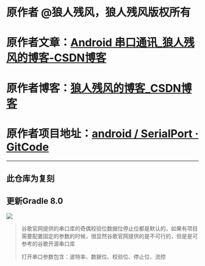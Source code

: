# 原作者 @狼人残风，狼人残风版权所有
# 原作者文章：[Android 串口通讯_狼人残风的博客-CSDN博客](https://blog.csdn.net/wenrisheng/article/details/115380053)
# 原作者博客：[狼人残风的博客_CSDN博客](https://blog.csdn.net/wenrisheng?type=blog)
# 原作者项目地址：[android / SerialPort · GitCode](https://gitcode.net/android1/serialport)

---

## 此仓库为复刻
## 更新Gradle 8.0

![](https://user-images.githubusercontent.com/39211450/232660553-42d7be6e-16a8-4618-bdcf-cbbdecb498fd.png)

> 谷歌官网提供的串口库的奇偶校验位数据位停止位都是默认的，如果有项目需要配置固定的参数的时候，很显然谷歌官网提供的是不可行的，但是是可参考的谷歌开源串口库
> 
> 打开串口参数包含：波特率、数据位、校验位、停止位、流控
